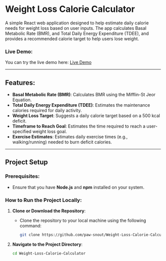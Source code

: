 # Weight Loss Calorie Calculator

A simple React web application designed to help estimate daily calorie needs for weight loss based on user inputs. The app calculates Basal Metabolic Rate (BMR), and Total Daily Energy Expenditure (TDEE), and provides a recommended calorie target to help users lose weight.

### Live Demo:
You can try the live demo here: [Live Demo](https://paw-snout.github.io/Weight-Loss-Calorie-Calculator/)

---

## Features:
- **Basal Metabolic Rate (BMR)**: Calculates BMR using the Mifflin-St Jeor Equation.
- **Total Daily Energy Expenditure (TDEE)**: Estimates the maintenance calories required for daily activity.
- **Weight Loss Target**: Suggests a daily calorie target based on a 500 kcal deficit.
- **Timeframe to Reach Goal**: Estimates the time required to reach a user-specified weight loss goal.
- **Exercise Estimates**: Estimates daily exercise times (e.g., walking/running) needed to burn deficit calories.

---

## Project Setup

### Prerequisites:
- Ensure that you have **Node.js** and **npm** installed on your system.

### How to Run the Project Locally:

1. **Clone or Download the Repository**:
   - Clone the repository to your local machine using the following command:
     ```bash
     git clone https://github.com/paw-snout/Weight-Loss-Calorie-Calculator.git
     ```
   
2. **Navigate to the Project Directory**:
   ```bash
   cd Weight-Loss-Calorie-Calculator
